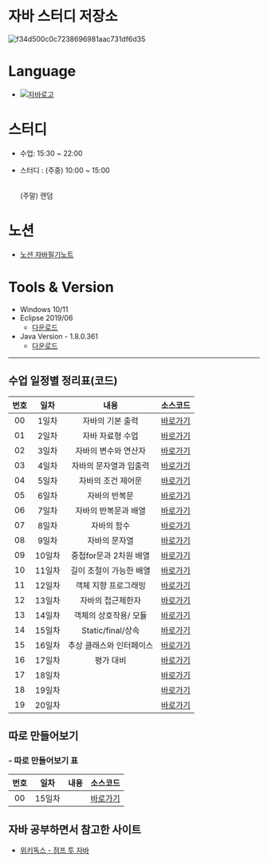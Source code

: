 # 자바 스터디 저장소

![f34d500c0c7238696981aac731df6d35](https://github.com/Employment-Study/Team_StudyJava/assets/44068819/d67752fc-cbfa-439d-bf60-e3a80c5a22a9)

# Language

- [![자바로고](https://img.shields.io/badge/Java-007396?style=flat-square&logo=Java&logoColor=white)](https://www.oracle.com/kr/java/)

# 스터디
- 수업: 15:30 ~ 22:00
- 스터디 : (주중) 10:00 ~ 15:00

  <br/> (주말) 랜덤

# 노션 

- [노션 자바필기노트](https://alder-talon-aab.notion.site/6492b9accfdc442e9eeb3477b8ff924a?v=ab30acd25a4c4d049f15b4ea9e174579)

# Tools & Version

- Windows 10/11
- Eclipse 2019/06
  - [다운로드](https://www.eclipse.org/downloads/packages/release/2019-06/r)
- Java Version - 1.8.0.361
  - [다운로드](https://www.oracle.com/java/technologies/javase/8u361-relnotes.html)

---

## 수업 일정별 정리표(코드)

| 번호 |  일차  |          내용          |     소스코드      |
| :--: | :----: | :--------------------: | :---------------: |
|  00  | 1일차  |    자바의 기본 출력    | [바로가기][day01] |
|  01  | 2일차  |    자바 자료형 수업    | [바로가기][day02] |
|  02  | 3일차  |  자바의 변수와 연산자  | [바로가기][day03] |
|  03  | 4일차  | 자바의 문자열과 입출력 | [바로가기][day04] |
|  04  | 5일차  |   자바의 조건 제어문   | [바로가기][day05] |
|  05  | 6일차  |     자바의 반복문      | [바로가기][day06] |
|  06  | 7일차  | 자바의 반복문과 배열   | [바로가기][day07] |
|  07  | 8일차  |       자바의 함수       | [바로가기][day08] |
|  08  | 9일차  |     자바의 문자열       | [바로가기][day09] |
|  09  | 10일차 |  중첩for문과 2차원 배열 | [바로가기][day10] |
|  10  | 11일차 |  길이 조절이 가능한 배열 | [바로가기][day11] |
|  11  | 12일차 |   객체 지향 프로그래밍   | [바로가기][day12] |
|  12  | 13일차 |     자바의 접근제한자    | [바로가기][day13] |
|  13  | 14일차 |   객체의 상호작용/ 모듈  | [바로가기][day14] |
|  14  | 15일차 |   Static/final/상속     | [바로가기][day15] |
|  15  | 16일차 |  추상 클래스와 인터페이스 | [바로가기][day16] |
|  16  | 17일차 |        평가 대비        | [바로가기][day17] |
|  17  | 18일차 |                        | [바로가기][day18] |
|  18  | 19일차 |                        | [바로가기][day19] |
|  19  | 20일차 |                        | [바로가기][day20] |

## 따로 만들어보기

### - 따로 만들어보기 표

| 번호 | 일차 | 내용 |    소스코드     |
| :--: | :--: | :--: | :-------------: |
|  00  |  15일차   |     | [바로가기][etc] |

## 자바 공부하면서 참고한 사이트

- [위키독스 - 점프 투 자바](https://wikidocs.net/book/31)

[day01]: ./day01/src/
[day02]: ./day02/src/
[day03]: ./day03/src/
[day04]: ./day04/src/
[day05]: ./day05/src/
[day06]: ./day06/src/
[day07]: ./day07/src/
[day08]: ./day08/src/
[day09]: ./day09/src/
[day10]: ./day10/src/
[day11]: ./day11/src/
[day12]: ./day12/src/
[day13]: ./day13/src/
[day14]: ./day14/src/
[day15]: ./day15/src/
[day16]: ./day16/src/
[day17]: ./day17/src/
[day18]: ./day18/src/
[day19]: ./day19/src/
[day20]: ./day20/src/
[etc]: ./etc/src/
